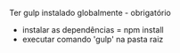 Ter gulp instalado globalmente - obrigatório

- instalar as dependências = npm install
- executar comando 'gulp' na pasta raiz